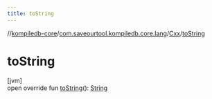```yaml
---
title: toString
---
```

//[kompiledb-core](../../../index.html)/[com.saveourtool.kompiledb.core.lang](../index.html)/[Cxx](index.html)/[toString](to-string.html)



# toString



[jvm]\
open override fun [toString](to-string.html)(): [String](https://kotlinlang.org/api/latest/jvm/stdlib/kotlin/-string/index.html)




